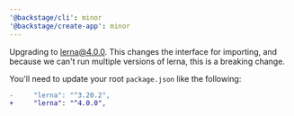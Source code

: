 ```yaml
---
'@backstage/cli': minor
'@backstage/create-app': minor
---
```


Upgrading to lerna@4.0.0. This changes the interface for importing, and because we can't run multiple versions of lerna, this is a breaking change.

You'll need to update your root `package.json` like the following:

```diff
-     "lerna": "^3.20.2",
+     "lerna": "^4.0.0",
```
